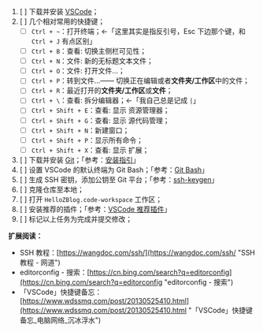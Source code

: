 
1. [ ] 下载并安装 [VSCode](https://code.visualstudio.com/ "VSCode")；
2. [ ] 几个相对常用的快捷键；
   - [ ] `Ctrl + ~`：打开终端；←「这里其实是指反引号，Esc 下边那个键，和 `Ctrl + J` 有点区别」
   - [ ] `Ctrl + B`：查看: 切换主侧栏可见性；
   - [ ] `Ctrl + N`：文件: 新的无标题文本文件；
   - [ ] `Ctrl + O`：文件: 打开文件...；
   - [ ] `Ctrl + P`：转到文件...—— 切换正在编辑或者**文件夹/工作区**中的文件；
   - [ ] `Ctrl + R`：最近打开的**文件夹/工作区**或**文件**；
   - [ ] `Ctrl + \`：查看: 拆分编辑器；←「我自己总是记成 `|`」
   - [ ] `Ctrl + Shift + E`：查看: 显示 资源管理器；
   - [ ] `Ctrl + Shift + G`：查看: 显示 源代码管理；
   - [ ] `Ctrl + Shift + N`：新建窗口；
   - [ ] `Ctrl + Shift + P`：显示所有命令；
   - [ ] `Ctrl + Shift + X`：查看: 显示 扩展；
3. [ ] 下载并安装 [Git](https://git-scm.com/ "Git")；「参考：[安装指引](https://www.wdssmq.com/post/20140804123.html "安装指引")」
4. [ ] 设置 VSCode 的默认终端为 Git Bash；「参考：[Git Bash](https://www.wdssmq.com/post/20120915760.html "Git Bash")」
5. [ ] 生成 SSH 密钥，添加公钥至 Git 平台；「参考：[ssh-keygen](https://www.wdssmq.com/post/20201216004.html "ssh-keygen")」
6. [ ] 克隆仓库至本地；
7. [ ] 打开 `HelloZBlog.code-workspace` 工作区；
8. [ ] 安装推荐的插件；「参考：[VSCode 推荐插件](book-tips/2022-07?id=vscode-设置推荐插件 "VSCode 推荐插件")」
9. [ ] 标记以上任务为完成并提交修改；


<!-- 将下一个查找匹配项添加到选择 -->
<!-- 默认快捷键盘：Ctrl + D -->

**扩展阅读：**

- SSH 教程：[https://wangdoc.com/ssh/](https://wangdoc.com/ssh/ "SSH 教程 - 网道")
- editorconfig - 搜索：[https://cn.bing.com/search?q=editorconfig](https://cn.bing.com/search?q=editorconfig "editorconfig - 搜索")
- 「VSCode」快捷键备忘：[https://www.wdssmq.com/post/20130525410.html](https://www.wdssmq.com/post/20130525410.html "「VSCode」快捷键备忘\_电脑网络\_沉冰浮水")
